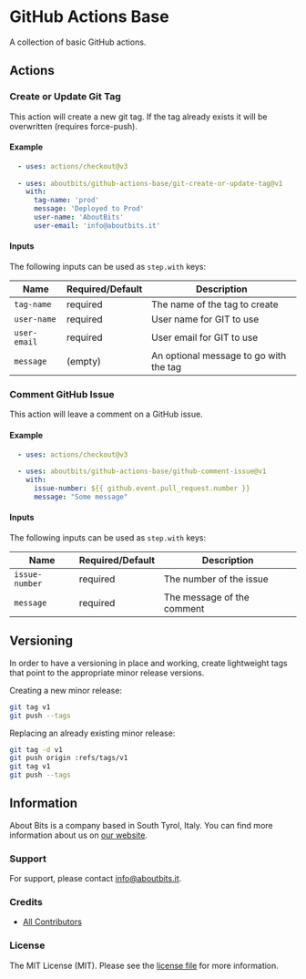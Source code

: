 # GitHub Actions Base

A collection of basic GitHub actions.

## Actions

### Create or Update Git Tag

This action will create a new git tag. If the tag already exists it will be overwritten (requires force-push).

#### Example

```yaml
  - uses: actions/checkout@v3
    
  - uses: aboutbits/github-actions-base/git-create-or-update-tag@v1
    with:
      tag-name: 'prod'
      message: 'Deployed to Prod'
      user-name: 'AboutBits'
      user-email: 'info@aboutbits.it'
```

#### Inputs

The following inputs can be used as `step.with` keys:

| Name                | Required/Default | Description                              |
|---------------------|------------------|------------------------------------------|
| `tag-name`          | required         | The name of the tag to create            |
| `user-name`         | required         | User name for GIT to use                 |
| `user-email`        | required         | User email for GIT to use                |
| `message`           | (empty)          | An optional message to go with the tag   |

### Comment GitHub Issue

This action will leave a comment on a GitHub issue.

#### Example

```yaml
  - uses: actions/checkout@v3
    
  - uses: aboutbits/github-actions-base/github-comment-issue@v1
    with:
      issue-number: ${{ github.event.pull_request.number }}
      message: "Some message"
```

#### Inputs

The following inputs can be used as `step.with` keys:

| Name                | Required/Default | Description                              |
|---------------------|------------------|------------------------------------------|
| `issue-number`      | required         | The number of the issue                  |
| `message`           | required         | The message of the comment               |



## Versioning

In order to have a versioning in place and working, create lightweight tags that point to the appropriate minor release versions.

Creating a new minor release:

```bash
git tag v1
git push --tags
```

Replacing an already existing minor release:

```bash
git tag -d v1
git push origin :refs/tags/v1
git tag v1
git push --tags
```

## Information

About Bits is a company based in South Tyrol, Italy. You can find more information about us on [our website](https://aboutbits.it).

### Support

For support, please contact [info@aboutbits.it](mailto:info@aboutbits.it).

### Credits

- [All Contributors](../../contributors)

### License

The MIT License (MIT). Please see the [license file](license.md) for more information.
